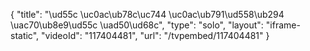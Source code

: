 {
    "title": "\ud55c \uc0ac\ub78c\uc744 \uc0ac\ub791\ud558\ub294 \uac70\ub8e9\ud55c \uad50\ud68c",
    "type": "solo",
    "layout": "iframe-static",
    "videoId": "117404481",
    "url": "\/tvpembed\/117404481"
}
